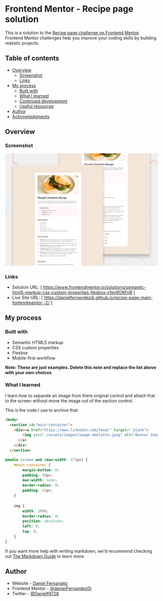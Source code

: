 # Frontend Mentor - Recipe page solution

This is a solution to the [Recipe page challenge on Frontend Mentor](https://www.frontendmentor.io/challenges/recipe-page-KiTsR8QQKm). Frontend Mentor challenges help you improve your coding skills by building realistic projects. 

## Table of contents

- [Overview](#overview)
  - [Screenshot](#screenshot)
  - [Links](#links)
- [My process](#my-process)
  - [Built with](#built-with)
  - [What I learned](#what-i-learned)
  - [Continued development](#continued-development)
  - [Useful resources](#useful-resources)
- [Author](#author)
- [Acknowledgments](#acknowledgments)

## Overview

### Screenshot

![](./design/desktop-preview.jpg)

### Links

- Solution URL: [ https://www.frontendmentor.io/solutions/semantic-html5-markup-css-custom-properties-flexbox-y1ev9O6FnB ]
- Live Site URL: [ https://danielfernandezdj.github.io/recipe-page-main-fontendmentor--2/ ]

## My process

### Built with

- Semantic HTML5 markup
- CSS custom properties
- Flexbox
- Mobile-first workflow

**Note: These are just examples. Delete this note and replace the list above with your own choices**

### What I learned

I learn how to separate an image from there original control and attach that to the screen without move the image
out of the section control.

This is the code I use to archive that:

```html
<body>
  <section id="main-container">
    <div><a href="https://www.linkedin.com/feed/" target="_blank">
        <img src="./assets/images/image-omelette.jpeg" alt="Banner Image">
      </a>
    </div>
  </section>
```
```css
@media screen and (max-width: 375px) {
    #main-container {
        margin-bottom: 0;
        padding: 30px;
        max-width: none;
        border-radius: 0;
        padding: 25px;
    }

    img {
        width: 100%;
        border-radius: 0;
        position: absolute;
        left: 0;
        top: 0;
    }
}
```

If you want more help with writing markdown, we'd recommend checking out [The Markdown Guide](https://www.markdownguide.org/) to learn more.

## Author

- Website - [Daniel Fernandez](https://www.linkedin.com/in/daniel-fernandez-953432122/)
- Frontend Mentor - [@danielFernandezDj](https://www.frontendmentor.io/profile/danielFernandezDj)
- Twitter - [@Danielf9728](https://twitter.com/Danielf9728)

